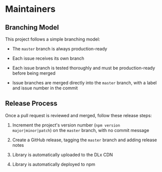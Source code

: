 # Maintainers

## Branching Model

This project follows a simple branching model:

* The `master` branch is always production-ready

* Each issue receives its own branch

* Each issue branch is tested thoroughly and must be production-ready before being merged

* Issue branches are merged directly into the `master` branch, with a label and issue number in the commit

## Release Process

Once a pull request is reviewed and merged, follow these release steps:

1. Increment the project's version number (`npm version major|minor|patch`) on the `master` branch, with no commit message

1. Create a GitHub release, tagging the `master` branch and adding release notes

1. Library is automatically uploaded to the DLx CDN

1. Library is automatically deployed to npm
